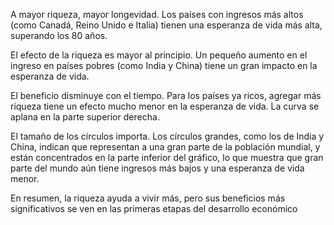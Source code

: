  A mayor riqueza, mayor longevidad. Los países con ingresos más altos (como Canadá, Reino Unido e Italia) tienen una esperanza de vida más alta, superando los 80 años.

El efecto de la riqueza es mayor al principio. Un pequeño aumento en el ingreso en países pobres (como India y China) tiene un gran impacto en la esperanza de vida.

El beneficio disminuye con el tiempo. Para los países ya ricos, agregar más riqueza tiene un efecto mucho menor en la esperanza de vida. La curva se aplana en la parte superior derecha.

El tamaño de los círculos importa. Los círculos grandes, como los de India y China, indican que representan a una gran parte de la población mundial, y están concentrados en la parte inferior del gráfico, lo que muestra que gran parte del mundo aún tiene ingresos más bajos y una esperanza de vida menor.

En resumen, la riqueza ayuda a vivir más, pero sus beneficios más significativos se ven en las primeras etapas del desarrollo económico


